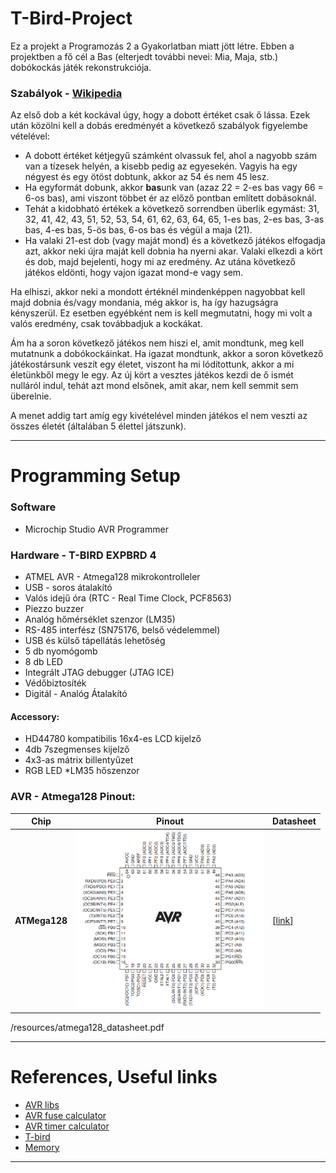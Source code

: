 # T-Bird-Project
 Ez a projekt a Programozás 2 a Gyakorlatban miatt jött létre.
Ebben a projektben a fő cél a Bas (elterjedt további nevei: Mia, Maja, stb.) dobókockás játék rekonstrukciója.
### Szabályok - [Wikipedia](https://en.wikipedia.org/wiki/Mia_(game))
Az első dob a két kockával úgy, hogy a dobott értéket csak ő lássa. Ezek után közölni kell a dobás eredményét a következő szabályok figyelembe vételével:
- A dobott értéket kétjegyű számként olvassuk fel, ahol a nagyobb szám van a tízesek helyén, a kisebb pedig az egyesekén. Vagyis ha egy négyest és egy ötöst dobtunk, akkor az 54 és nem 45 lesz.
- Ha egyformát dobunk, akkor **bas**unk van (azaz 22 = 2-es bas vagy 66 = 6-os bas), ami viszont többet ér az előző pontban említett dobásoknál.
- Tehát a kidobható értékek a következő sorrendben überlik egymást: 31, 32, 41, 42, 43, 51, 52, 53, 54, 61, 62, 63, 64, 65, 1-es bas, 2-es bas, 3-as bas, 4-es bas, 5-ös bas, 6-os bas és végül a maja (21).
- Ha valaki 21-est dob (vagy maját mond) és a következő játékos elfogadja azt, akkor neki újra maját kell dobnia ha nyerni akar.
Valaki elkezdi a kört és dob, majd bejelenti, hogy mi az eredmény. Az utána következő játékos eldönti, hogy vajon igazat mond-e vagy sem.

Ha elhiszi, akkor neki a mondott értéknél mindenképpen nagyobbat kell majd dobnia és/vagy mondania, még akkor is, ha így hazugságra kényszerül. Ez esetben egyébként nem is kell megmutatni, hogy mi volt a valós eredmény, csak továbbadjuk a kockákat.

Ám ha a soron következő játékos nem hiszi el, amit mondtunk, meg kell mutatnunk a dobókockáinkat. Ha igazat mondtunk, akkor a soron következő játékostársunk veszít egy életet, viszont ha mi lódítottunk, akkor a mi életünkből megy le egy. Az új kört a vesztes játékos kezdi de ő ismét nulláról indul, tehát azt mond elsőnek, amit akar, nem kell semmit sem überelnie.

A menet addig tart amíg egy kivételével minden játékos el nem veszti az összes életét (általában 5 élettel játszunk).




-----------------------------------------------------
# Programming Setup



### Software
* Microchip Studio AVR Programmer

### Hardware - T-BIRD EXPBRD 4
* ATMEL AVR - Atmega128 mikrokontrolleler
* USB - soros átalakító
* Valós idejű óra (RTC - Real Time Clock, PCF8563)
* Piezzo buzzer
* Analóg hőmérséklet szenzor (LM35)
* RS-485 interfész (SN75176, belső védelemmel)
* USB és külső tápellátás lehetőség
* 5 db nyomógomb
* 8 db LED
* Integrált JTAG debugger (JTAG ICE)
* Védőbiztosíték
* Digitál - Analóg Átalakító
#### Accessory:
* HD44780 kompatibilis 16x4-es LCD kijelző
* 4db 7szegmenses kijelző
* 4x3-as mátrix billentyűzet
* RGB LED
*LM35 hőszenzor

### AVR - Atmega128 Pinout:

Chip|Pinout|Datasheet
---|---|---
**ATMega128**|<img width="300" src="resources/atmega128_pinout.png">|[[link](https://ww1.microchip.com/downloads/en/DeviceDoc/doc2467.pdf)]


/resources/atmega128_datasheet.pdf

-----------------------------------------------------

# References, Useful links
* [AVR libs](https://www.nongnu.org/avr-libc/user-manual/modules.html)
* [AVR fuse calculator](http://www.engbedded.com/fusecalc)
* [AVR timer calculator](http://eleccelerator.com/avr-timer-calculator/)
* [T-bird](https://t-bird.webnode.hu/)
* [Memory](https://scienceprog.com/avr-microcontroller-memory-map/)

-----------------------------------------------------

